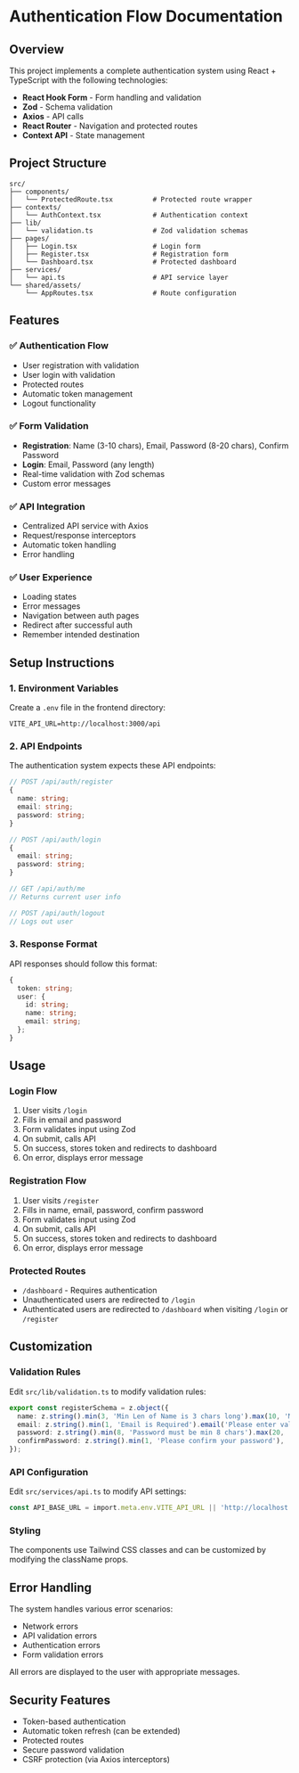 # Authentication Flow Documentation

## Overview
This project implements a complete authentication system using React + TypeScript with the following technologies:

- **React Hook Form** - Form handling and validation
- **Zod** - Schema validation
- **Axios** - API calls
- **React Router** - Navigation and protected routes
- **Context API** - State management

## Project Structure

```
src/
├── components/
│   └── ProtectedRoute.tsx          # Protected route wrapper
├── contexts/
│   └── AuthContext.tsx             # Authentication context
├── lib/
│   └── validation.ts               # Zod validation schemas
├── pages/
│   ├── Login.tsx                   # Login form
│   ├── Register.tsx                # Registration form
│   └── Dashboard.tsx               # Protected dashboard
├── services/
│   └── api.ts                      # API service layer
└── shared/assets/
    └── AppRoutes.tsx               # Route configuration
```

## Features

### ✅ Authentication Flow
- User registration with validation
- User login with validation
- Protected routes
- Automatic token management
- Logout functionality

### ✅ Form Validation
- **Registration**: Name (3-10 chars), Email, Password (8-20 chars), Confirm Password
- **Login**: Email, Password (any length)
- Real-time validation with Zod schemas
- Custom error messages

### ✅ API Integration
- Centralized API service with Axios
- Request/response interceptors
- Automatic token handling
- Error handling

### ✅ User Experience
- Loading states
- Error messages
- Navigation between auth pages
- Redirect after successful auth
- Remember intended destination

## Setup Instructions

### 1. Environment Variables
Create a `.env` file in the frontend directory:
```env
VITE_API_URL=http://localhost:3000/api
```

### 2. API Endpoints
The authentication system expects these API endpoints:

```typescript
// POST /api/auth/register
{
  name: string;
  email: string;
  password: string;
}

// POST /api/auth/login
{
  email: string;
  password: string;
}

// GET /api/auth/me
// Returns current user info

// POST /api/auth/logout
// Logs out user
```

### 3. Response Format
API responses should follow this format:
```typescript
{
  token: string;
  user: {
    id: string;
    name: string;
    email: string;
  };
}
```

## Usage

### Login Flow
1. User visits `/login`
2. Fills in email and password
3. Form validates input using Zod
4. On submit, calls API
5. On success, stores token and redirects to dashboard
6. On error, displays error message

### Registration Flow
1. User visits `/register`
2. Fills in name, email, password, confirm password
3. Form validates input using Zod
4. On submit, calls API
5. On success, stores token and redirects to dashboard
6. On error, displays error message

### Protected Routes
- `/dashboard` - Requires authentication
- Unauthenticated users are redirected to `/login`
- Authenticated users are redirected to `/dashboard` when visiting `/login` or `/register`

## Customization

### Validation Rules
Edit `src/lib/validation.ts` to modify validation rules:

```typescript
export const registerSchema = z.object({
  name: z.string().min(3, 'Min Len of Name is 3 chars long').max(10, 'Max Len of Name is 10 chars'),
  email: z.string().min(1, 'Email is Required').email('Please enter valid email'),
  password: z.string().min(8, 'Password must be min 8 chars').max(20, 'Password must be not more than 20 chars'),
  confirmPassword: z.string().min(1, 'Please confirm your password'),
});
```

### API Configuration
Edit `src/services/api.ts` to modify API settings:

```typescript
const API_BASE_URL = import.meta.env.VITE_API_URL || 'http://localhost:3000/api';
```

### Styling
The components use Tailwind CSS classes and can be customized by modifying the className props.

## Error Handling

The system handles various error scenarios:
- Network errors
- API validation errors
- Authentication errors
- Form validation errors

All errors are displayed to the user with appropriate messages.

## Security Features

- Token-based authentication
- Automatic token refresh (can be extended)
- Protected routes
- Secure password validation
- CSRF protection (via Axios interceptors) 